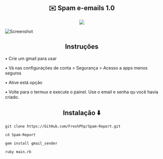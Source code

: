 <h2 align="center">✉️ Spam e-emails 1.0</h2>
<p align="center">
  <a href="https://www.ruby-lang.org/pt/">
   <img src="https://img.shields.io/badge/Ruby-v2-red">
</a>
</p>

![Screenshot](https://telegra.ph/file/4539e62a26fc3862e3814.png)



<h2 align="center"> Instruções</h2>

• Crie um gmail para usar

• Vá nas configurações de conta > Segurança > Acesso a apps menos seguros

• Ative está opção

• Volte para o termux e execute o painel. Use o email e senha qu você havia criado.


<h2 align="center">Instalação  ⬇️</h2>

```
git clone https://GitHub.com/FreshPhp/Spam-Report.git

cd Spam-Report

gem install gmail_sender

ruby main.rb

```


